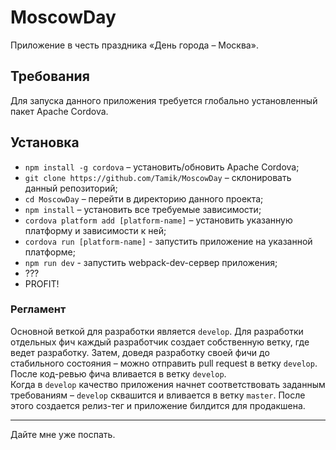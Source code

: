 # MoscowDay
Приложение в честь праздника «День города – Москва».  

## Требования

Для запуска данного приложения требуется глобально установленный пакет Apache Cordova.

## Установка

- `npm install -g cordova` – установить/обновить Apache Cordova;
- `git clone https://github.com/Tamik/MoscowDay` – склонировать данный репозиторий;
- `cd MoscowDay` – перейти в директорию данного проекта;
- `npm install` – установить все требуемые зависимости;
- `cordova platform add [platform-name]` – установить указанную платформу и зависимости к ней;
- `cordova run [platform-name]` - запустить приложение на указанной платформе;
- `npm run dev` - запустить webpack-dev-сервер приложения;
- ???
- PROFIT!

### Регламент
Основной веткой для разработки является `develop`. Для разработки отдельных фич каждый разработчик создает собственную ветку,
где ведет разработку. Затем, доведя разработку своей фичи до стабильного состояния – можно отправить pull request в
ветку `develop`. После код-ревью фича вливается в ветку `develop`.  
Когда в `develop` качество приложения начнет соответствовать заданным требованиям – `develop` сквашится и вливается в
ветку `master`. После этого создается релиз-тег и приложение билдится для продакшена.  
  
---
  
Дайте мне уже поспать.
